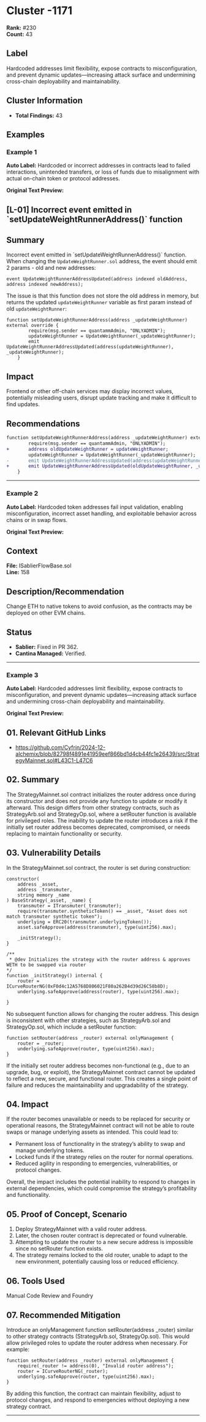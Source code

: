 # Cluster -1171

**Rank:** #230  
**Count:** 43  

## Label
Hardcoded addresses limit flexibility, expose contracts to misconfiguration, and prevent dynamic updates—increasing attack surface and undermining cross-chain deployability and maintainability.

## Cluster Information
- **Total Findings:** 43

## Examples

### Example 1

**Auto Label:** Hardcoded or incorrect addresses in contracts lead to failed interactions, unintended transfers, or loss of funds due to misalignment with actual on-chain token or protocol addresses.  

**Original Text Preview:**

## \[L-01] Incorrect event emitted in \`setUpdateWeightRunnerAddress()\` function

## Summary

Incorrect event emitted in \`setUpdateWeightRunnerAddress()\` function. When changing the `UpdateWeightRunner.sol` address, the event should emit 2 params - old and new addresses:

```solidity
event UpdateWeightRunnerAddressUpdated(address indexed oldAddress, address indexed newAddress);
```

The issue is that this function does not store the old address in memory, but returns the updated `updateWeightRunner` variable as first param instead of old `updateWeightRunner`:

```solidity
function setUpdateWeightRunnerAddress(address _updateWeightRunner) external override {
        require(msg.sender == quantammAdmin, "ONLYADMIN");
        updateWeightRunner = UpdateWeightRunner(_updateWeightRunner);
        emit UpdateWeightRunnerAddressUpdated(address(updateWeightRunner), _updateWeightRunner); 
    }
```

## Impact

Frontend or other off-chain services may display incorrect values, potentially misleading users, disrupt update tracking and make it difficult to find updates.

## Recommendations

```diff
function setUpdateWeightRunnerAddress(address _updateWeightRunner) external override {
        require(msg.sender == quantammAdmin, "ONLYADMIN");
+       address oldUpdateWeightRunner = updateWeightRunner;
        updateWeightRunner = UpdateWeightRunner(_updateWeightRunner);
-       emit UpdateWeightRunnerAddressUpdated(address(updateWeightRunner), _updateWeightRunner);
+       emit UpdateWeightRunnerAddressUpdated(oldUpdateWeightRunner, _updateWeightRunner);  
    }
```

---
### Example 2

**Auto Label:** Hardcoded token addresses fail input validation, enabling misconfiguration, incorrect asset handling, and exploitable behavior across chains or in swap flows.  

**Original Text Preview:**

## Context

**File:** ISablierFlowBase.sol  
**Line:** 158

## Description/Recommendation

Change ETH to native tokens to avoid confusion, as the contracts may be deployed on other EVM chains.

## Status

- **Sablier:** Fixed in PR 362.
- **Cantina Managed:** Verified.

---
### Example 3

**Auto Label:** Hardcoded addresses limit flexibility, expose contracts to misconfiguration, and prevent dynamic updates—increasing attack surface and undermining cross-chain deployability and maintainability.  

**Original Text Preview:**

## 01. Relevant GitHub Links

&#x20;

* <https://github.com/Cyfrin/2024-12-alchemix/blob/82798f4891e41959eef866bd1d4cb44fc1e26439/src/StrategyMainnet.sol#L43C1-L47C6>

## 02. Summary

The StrategyMainnet.sol contract initializes the router address once during its constructor and does not provide any function to update or modify it afterward. This design differs from other strategy contracts, such as StrategyArb.sol and StrategyOp.sol, where a setRouter function is available for privileged roles. The inability to update the router introduces a risk if the initially set router address becomes deprecated, compromised, or needs replacing to maintain functionality or security.

## 03. Vulnerability Details

In the StrategyMainnet.sol contract, the router is set during construction:

```Solidity
constructor(
    address _asset,
    address _transmuter,
    string memory _name
) BaseStrategy(_asset, _name) {
    transmuter = ITransmuter(_transmuter);
    require(transmuter.syntheticToken() == _asset, "Asset does not match transmuter synthetic token");
    underlying = ERC20(transmuter.underlyingToken());
    asset.safeApprove(address(transmuter), type(uint256).max);
    
    _initStrategy();
}

/**
 * @dev Initializes the strategy with the router address & approves WETH to be swapped via router
*/
function _initStrategy() internal {
    router = ICurveRouterNG(0xF0d4c12A5768D806021F80a262B4d39d26C58b8D);
    underlying.safeApprove(address(router), type(uint256).max);
    
}

```

No subsequent function allows for changing the router address. This design is inconsistent with other strategies, such as StrategyArb.sol and StrategyOp.sol, which include a setRouter function:

```Solidity
function setRouter(address _router) external onlyManagement {
    router = _router;
    underlying.safeApprove(router, type(uint256).max);
}

```

If the initially set router address becomes non-functional (e.g., due to an upgrade, bug, or exploit), the StrategyMainnet contract cannot be updated to reflect a new, secure, and functional router. This creates a single point of failure and reduces the maintainability and upgradability of the strategy.

## 04. Impact

If the router becomes unavailable or needs to be replaced for security or operational reasons, the StrategyMainnet contract will not be able to route swaps or manage underlying assets as intended. This could lead to:

* Permanent loss of functionality in the strategy’s ability to swap and manage underlying tokens.
* Locked funds if the strategy relies on the router for normal operations.
* Reduced agility in responding to emergencies, vulnerabilities, or protocol changes.

Overall, the impact includes the potential inability to respond to changes in external dependencies, which could compromise the strategy’s profitability and functionality.

## 05. Proof of Concept, Scenario

1. Deploy StrategyMainnet with a valid router address.
2. Later, the chosen router contract is deprecated or found vulnerable.
3. Attempting to update the router to a new secure address is impossible since no setRouter function exists.
4. The strategy remains locked to the old router, unable to adapt to the new environment, potentially causing loss or reduced efficiency.

## 06. Tools Used

Manual Code Review and Foundry

## 07. Recommended Mitigation

Introduce an onlyManagement function setRouter(address \_router) similar to other strategy contracts (StrategyArb.sol, StrategyOp.sol). This would allow privileged roles to update the router address when necessary. For example:

```Solidity
function setRouter(address _router) external onlyManagement {
    require(_router != address(0), "Invalid router address");
    router = ICurveRouterNG(_router);
    underlying.safeApprove(router, type(uint256).max);
}

```

By adding this function, the contract can maintain flexibility, adjust to protocol changes, and respond to emergencies without deploying a new strategy contract.

---

